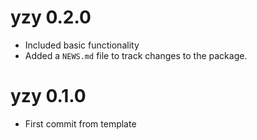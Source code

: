 # yzy 0.2.0

* Included basic functionality
* Added a `NEWS.md` file to track changes to the package.

# yzy 0.1.0

* First commit from template

